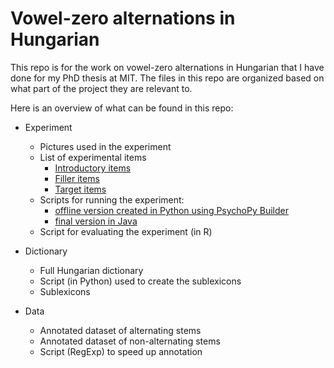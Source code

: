# Vowel-zero alternations in Hungarian

This repo is for the work on vowel-zero alternations in Hungarian that I have done for my PhD thesis at MIT. The files in this repo are organized based on what part of the project they are relevant to. 

Here is an overview of what can be found in this repo:

* Experiment
  * Pictures used in the experiment
  * List of experimental items
    * [Introductory items](https://github.com/dtakacs-lang/dissertation/blob/6d341721dc6cd27c5182ee4f6fcfaf09e190650e/trial_data.xlsx)
    * [Filler items](https://github.com/dtakacs-lang/dissertation/blob/6d341721dc6cd27c5182ee4f6fcfaf09e190650e/Fillers.xlsx)
    * [Target items](https://github.com/dtakacs-lang/dissertation/blob/6d341721dc6cd27c5182ee4f6fcfaf09e190650e/exp_test_1.xlsx)
  * Scripts for running the experiment:
    * [offline version created in Python using PsychoPy Builder](https://github.com/dtakacs-lang/dissertation/blob/cd810bee4009b3e094768865049e028e6acc3de7/PsychoPy%20script.psyexp)
    * [final version in Java](https://github.com/dtakacs-lang/dissertation/blob/cd810bee4009b3e094768865049e028e6acc3de7/Final%20Java.js)
  * Script for evaluating the experiment (in R)
 
* Dictionary
  * Full Hungarian dictionary
  * Script (in Python) used to create the sublexicons
  * Sublexicons

* Data
  * Annotated dataset of alternating stems
  * Annotated dataset of non-alternating stems
  * Script (RegExp) to speed up annotation
